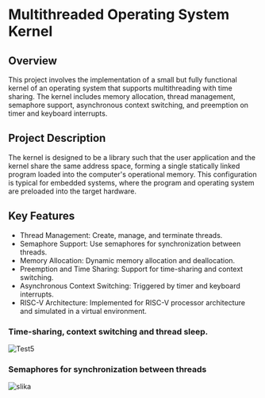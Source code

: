 # Multithreaded Operating System Kernel
## Overview

This project involves the implementation of a small but fully functional kernel of an operating system that supports multithreading with time sharing. The kernel includes memory allocation, thread management, semaphore support, asynchronous context switching, and preemption on timer and keyboard interrupts.
## Project Description

The kernel is designed to be a library such that the user application and the kernel share the same address space, forming a single statically linked program loaded into the computer's operational memory. This configuration is typical for embedded systems, where the program and operating system are preloaded into the target hardware.
## Key Features

- Thread Management: Create, manage, and terminate threads.
- Semaphore Support: Use semaphores for synchronization between threads.
- Memory Allocation: Dynamic memory allocation and deallocation.
- Preemption and Time Sharing: Support for time-sharing and context switching.
- Asynchronous Context Switching: Triggered by timer and keyboard interrupts.
- RISC-V Architecture: Implemented for RISC-V processor architecture and simulated in a virtual environment.

### Time-sharing, context switching and thread sleep.
![Test5](https://github.com/tomicmilos57/OSkernel/assets/144954915/85cefcc7-7085-4c65-af4f-8ed82c0d1204)

### Semaphores for synchronization between threads
![slika](https://github.com/tomicmilos57/OSkernel/assets/144954915/c957c6ce-c68e-4f7a-88d1-ef130960fd05)

